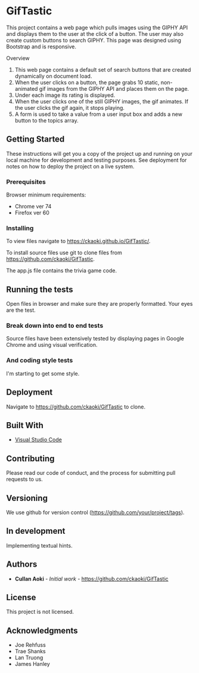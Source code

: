 # GifTastic
This project contains a web page which pulls images using the GIPHY API and displays them to the user at the click of a button. The user may also create custom buttons to search GIPHY. This page was designed using Bootstrap and is responsive.

Overview
1. This web page contains a default set of search buttons that are created dynamically on document load.
2. When the user clicks on a button, the page grabs 10 static, non-animated gif images from the GIPHY API and places them on the page.
3. Under each image its rating is displayed.
4. When the user clicks one of the still GIPHY images, the gif animates. If the user clicks the gif again, it stops playing. 
5. A form is used to take a value from a user input box and adds a new button to the topics array. 

## Getting Started

These instructions will get you a copy of the project up and running on your local machine for development and testing purposes. See deployment for notes on how to deploy the project on a live system.


### Prerequisites

Browser minimum requirements:
* Chrome ver 74
* Firefox ver 60

### Installing

To view files navigate to  https://ckaoki.github.io/GifTastic/.

To install source files use git to clone files from https://github.com/ckaoki/GifTastic.

The app.js file contains the trivia game code.

## Running the tests

Open files in browser and make sure they are properly formatted. Your eyes are the test.

### Break down into end to end tests

Source files have been extensively tested by displaying pages in Google Chrome and using visual verification.

### And coding style tests

I'm starting to get some style.

## Deployment

Navigate to https://github.com/ckaoki/GifTastic to clone.

## Built With

* [Visual Studio Code](https://code.visualstudio.com/)

## Contributing

Please read our code of conduct, and the process for submitting pull requests to us.

## Versioning

We use github for version control (https://github.com/your/project/tags). 

## In development
Implementing textual hints.

## Authors

* **Cullan Aoki** - *Initial work* - https://github.com/ckaoki/GifTastic

## License

This project is not licensed.

## Acknowledgments

* Joe Rehfuss
* Trae Shanks
* Lan Truong
* James Hanley
